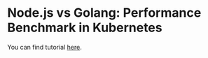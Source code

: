 # Node.js vs Golang: Performance Benchmark in Kubernetes

You can find tutorial [here](https://youtu.be/ZslbMp_T90k).
